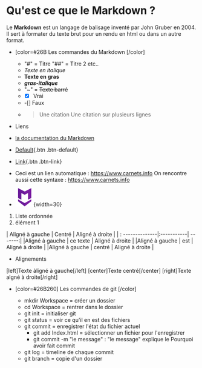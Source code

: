 # Qu'est ce que le Markdown ?

Le **Markdown** est un langage de balisage inventé par John Gruber en 2004. Il sert à formater du texte brut pour un rendu en html ou dans un autre format.

* [color=#26B Les commandes du Markdown [/color]
  
  * "#" = Titre "##" = Titre 2 etc..
  * *Texte en italique*
  * **Texte en gras**
  * **_gras-italique_**
  * "~" = ~~Texte barré~~
  * -[x] Vrai
  * -[] Faux
  * > Une citation
    > Une citation sur plusieurs lignes

 * Liens

  * [la documentation du Markdown](https://docs.framasoft.org/fr/grav/markdown.html)
  * [Default](#){.btn .btn-default}
  * [Link](#){.btn .btn-link}
  *  Ceci est un lien automatique : https://www.carnets.info
 On rencontre aussi cette syntaxe : <https://www.carnets.info>
 * ![logo Markdown](https://github.com/adam-p/markdown-here/raw/master/src/common/images/icon48.png "Logo Markdown"){width=30}
  

  1. Liste ordonnée
  2. élément 1
   
  | Aligné à gauche | Centré     | Aligné à droite   |
  | : --------------|:-----------| -------:|
  |Aligné à gauche  |  ce texte  | Aligné à droite   |
  |Aligné à gauche  |  est       | Aligné à droite   |
  |Aligné à gauche  |  centré    | Aligné à droite   |


 * Alignements 

[left]Texte àligné à gauche[/left]
[center]Texte centré[/center]
[right]Texte algné à droite[/right]



* [color=#26B260] Les commandes de git [/color]
  
  * mkdir Workspace = créer un dossier
  * cd Workspace = rentrer dans le dossier
  * git init = initialiser git
  * git status = voir ce qu'il en est des fichiers 
  * git commit = enregistrer l'état du fichier actuel
    * git add Index.html = sélectionner un fichier pour l'enregistrer
    * git commit -m "le message" : "le message" explique le Pourquoi avoir fait commit 
  * git log = timeline de chaque commit
  * git branch = copie d'un dossier

